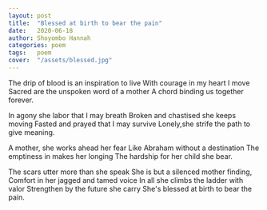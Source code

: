 ```yaml
---
layout: post
title:  "Blessed at birth to bear the pain"
date:   2020-06-18
author: Shoyombo Hannah
categories: poem
tags:	poem
cover:  "/assets/blessed.jpg"
---
```



The drip of blood is an inspiration to live 
With courage in my heart I  move 
Sacred are the unspoken word of a mother 
A chord  binding  us together forever.

In agony she labor that I may breath 
Broken and chastised she keeps moving
Fasted and prayed that I may survive 
Lonely,she strife the path to give meaning.

A mother, she works ahead her fear
Like Abraham without a destination 
The emptiness in makes her longing 
The hardship for her child she bear.

The scars utter more than she speak
She is but a silenced mother finding,
Comfort in her jagged and tamed voice 
In all she climbs the ladder with valor
Strengthen by the future she carry 
She's blessed at birth to bear the pain.
